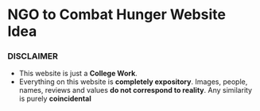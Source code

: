 <h1>NGO to Combat Hunger Website Idea</h1>

<h3>DISCLAIMER</h3>
<ul>
<li>This website is just a <b>College Work</b>.</li>
<li>Everything on this website is <b>completely expository</b>. Images, people, names, reviews and values <b>do not correspond to reality</b>. Any similarity is purely <b>coincidental</b></li>
</ul>

